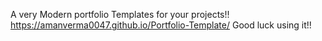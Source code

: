 A very Modern portfolio Templates for your projects!! 
https://amanverma0047.github.io/Portfolio-Template/
Good luck using it!!
